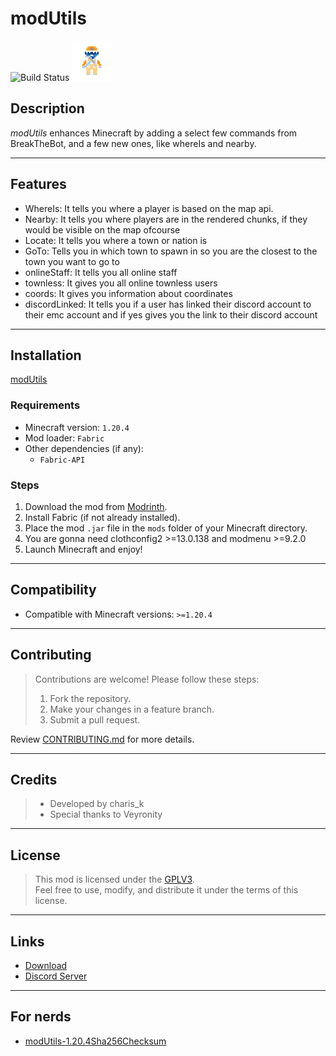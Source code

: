 # **modUtils**
![Build Status](https://github.com/chariskar/modUtils/actions/workflows/build.yml/badge.svg)
![modUtils](/src/main/resources/assets//icon.png)
## **Description**
*modUtils* enhances Minecraft by adding a select few commands from BreakTheBot, and a few new ones, like whereIs and nearby.

---

## **Features**

- WhereIs: It tells you where a player is based on the map api.  
- Nearby: It tells you where players are in the rendered chunks, if they would be visible on the map ofcourse  
- Locate: It tells you where a town or nation is
- GoTo: Tells you in which town to spawn in so you are the closest to the town you want to go to
- onlineStaff: It tells you all online staff
- townless: It gives you all online townless users
- coords: It gives you information about coordinates
- discordLinked: It tells you if a user has linked their discord account to their emc account and if yes gives you the link to their discord account

---

## **Installation**

[modUtils](/modUtils.jar) 

### **Requirements**
- Minecraft version: `1.20.4`
- Mod loader: `Fabric`  
- Other dependencies (if any):  
  - `Fabric-API`

### **Steps**
1. Download the mod from [Modrinth](https://modrinth.com/mod/modUtils/).
2. Install Fabric (if not already installed).  
3. Place the mod `.jar` file in the `mods` folder of your Minecraft directory.  
4. You are gonna need clothconfig2 >=13.0.138 and modmenu >=9.2.0
5. Launch Minecraft and enjoy!

---

## **Compatibility**
- Compatible with Minecraft versions: `>=1.20.4`
---

## **Contributing**

> Contributions are welcome! Please follow these steps:  
> 1. Fork the repository.  
> 2. Make your changes in a feature branch.  
> 3. Submit a pull request.  

Review [CONTRIBUTING.md](/CONTRIBUTING.md) for more details.

---

## **Credits**
> - Developed by charis_k
> - Special thanks to Veyronity

---

## **License**
> This mod is licensed under the [GPLV3](src/main/resources/LICENSE).  
> Feel free to use, modify, and distribute it under the terms of this license.

---

## **Links**
- [Download](https://modrinth.com/mod/modUtils/)
- [Discord Server](https://discord.gg/RVkwSrPyuq) 

---

## **For nerds**
- [modUtils-1.20.4Sha256Checksum](/modUtils.jar.sha256)
